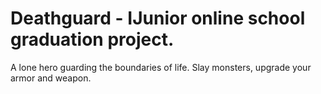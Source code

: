 # Deathguard - IJunior online school graduation project.
A lone hero guarding the boundaries of life. Slay monsters, upgrade your armor and weapon.


